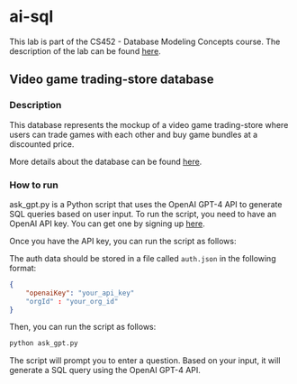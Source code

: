 # ai-sql

This lab is part of the CS452 - Database Modeling Concepts course. The description of the lab can be found [here](description.md).

## Video game trading-store database

### Description

This database represents the mockup of a video game trading-store where users can trade games with each other and buy game bundles at a discounted price.

More details about the database can be found [here](database.md).

### How to run

ask_gpt.py is a Python script that uses the OpenAI GPT-4 API to generate SQL queries based on user input. To run the script, you need to have an OpenAI API key. You can get one by signing up [here](https://beta.openai.com/signup/).

Once you have the API key, you can run the script as follows:

The auth data should be stored in a file called `auth.json` in the following format:

```json
{
    "openaiKey": "your_api_key"
    "orgId" : "your_org_id"
}
```

Then, you can run the script as follows:

```bash
python ask_gpt.py
```

The script will prompt you to enter a question. Based on your input, it will generate a SQL query using the OpenAI GPT-4 API.
